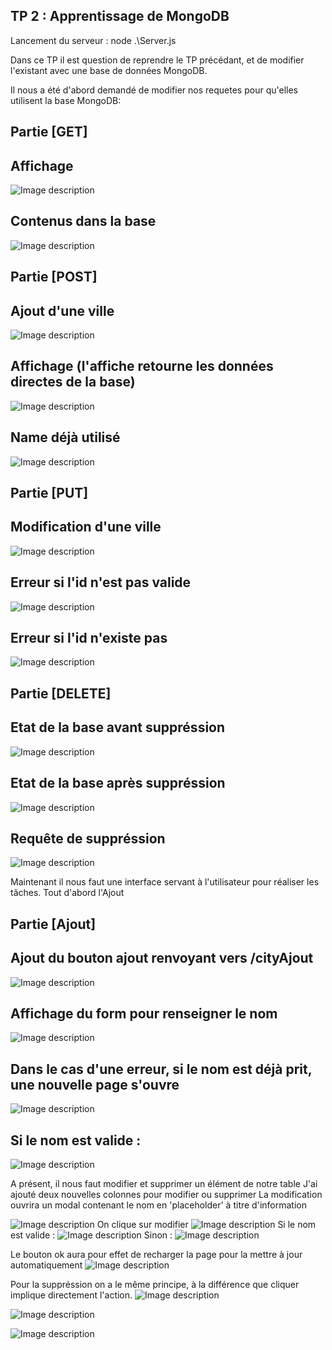 ## TP 2 : Apprentissage de MongoDB

Lancement du serveur : node .\Server.js

Dans ce TP il est question de reprendre le TP précédant, et de modifier l'existant avec une base de données MongoDB.

Il nous a été d'abord demandé de modifier nos requetes pour qu'elles utilisent la base MongoDB:

## Partie [GET]
## Affichage

![Image description](Captures/Get_cities_web_01.PNG)

## Contenus dans la base

![Image description](Captures/Get_cities_compas_02.PNG)

## Partie [POST]
## Ajout d'une ville

![Image description](Captures/Post_newCity_ok_03.PNG)

## Affichage (l'affiche retourne les données directes de la base)

![Image description](Captures/Get_cities_web_showPostOK_05.PNG)

## Name déjà utilisé

![Image description](Captures/Post_CityExist_Nok_04.PNG)

## Partie [PUT]
## Modification d'une ville

![Image description](Captures/Put_200_cityExist_06.PNG)

## Erreur si l'id n'est pas valide

![Image description](Captures/Put_400_idNotValid_06.PNG)

## Erreur si l'id n'existe pas

![Image description](Captures/Put_404_idNotExist_07.PNG)

## Partie [DELETE]
## Etat de la base avant suppréssion

![Image description](Captures/Delete_before_done_08.PNG)

## Etat de la base après suppréssion

![Image description](Captures/Delete_done_10.PNG)

## Requête de suppréssion

![Image description](Captures/Delete_request_done_09.PNG)

Maintenant il nous faut une interface servant à l'utilisateur pour réaliser les tâches.
Tout d'abord l'Ajout

## Partie [Ajout]
## Ajout du bouton ajout renvoyant vers /cityAjout

![Image description](Captures/Ajout_btn_ajoutVille.PNG)

## Affichage du form pour renseigner le nom

![Image description](Captures/cityAjout_front_11.PNG)

## Dans le cas d'une erreur, si le nom est déjà prit, une nouvelle page s'ouvre

![Image description](Captures/cityAjout_alreadyExist_12.PNG)

## Si le nom est valide :

![Image description](Captures/cityAjout_ok_13.PNG)

A présent, il nous faut modifier et supprimer un élément de notre table
J'ai ajouté deux nouvelles colonnes pour modifier ou supprimer
La modification ouvrira un modal contenant le nom en 'placeholder' à titre d'information

![Image description](Captures/modifications/front_table_btn_01.PNG)
On clique sur modifier
![Image description](Captures/modifications/clic_onModify_Nantes.PNG)
Si le nom est valide :
![Image description](Captures/modifications/Modify_ok.PNG)
Sinon :
![Image description](Captures/modifications/Name_already_use.PNG)

Le bouton ok aura pour effet de recharger la page pour la mettre à jour automatiquement
![Image description](Captures/modifications/reload_auto.PNG)

Pour la suppréssion on a le même principe, à la différence que cliquer implique directement l'action.
![Image description](Captures/suppression/beforeDelete.PNG)

![Image description](Captures/suppression/delete_ok.PNG)

![Image description](Captures/suppression/reload_auto.PNG)
